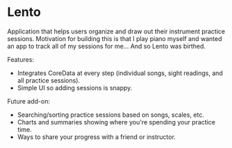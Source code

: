 # Lento

Application that helps users organize and draw out their instrument practice sessions. Motivation for building this is that I play piano myself and wanted an app to track all of my sessions for me... And so Lento was birthed.

Features:
- Integrates CoreData at every step (individual songs, sight readings, and all practice sessions). 
- Simple UI so adding sessions is snappy. 

Future add-on:
- Searching/sorting practice sessions based on songs, scales, etc. 
- Charts and summaries showing where you're spending your practice time. 
- Ways to share your progress with a friend or instructor. 
